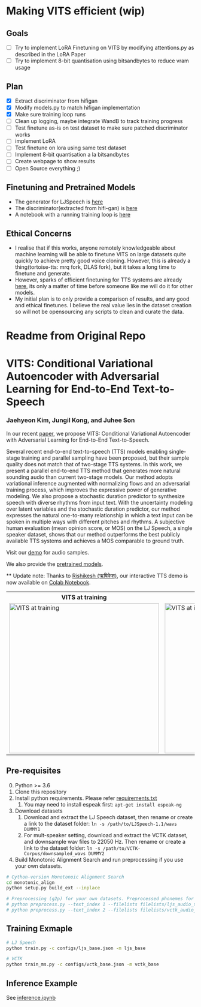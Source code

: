 # Making VITS efficient (wip)

## Goals
 - [ ] Try to implement LoRA Finetuning on VITS by modifying attentions.py as described in the LoRA Paper
 - [ ] Try to implement 8-bit quantisation using bitsandbytes to reduce vram usage

## Plan
 - [x] Extract discriminator from hifigan
 - [x] Modify models.py to match hifigan implementation
 - [x] Make sure training loop runs
 - [ ] Clean up logging, maybe integrate WandB to track training progress
 - [ ] Test finetune as-is on test dataset to make sure patched discriminator works
 - [ ] implement LoRA
 - [ ] Test finetune on lora using same test dataset
 - [ ] Implement 8-bit quantisation a la bitsandbytes
 - [ ] Create webpage to show results
 - [ ] Open Source everything ;)

## Finetuning and Pretrained Models
 - The generator for LJSpeech is [here](https://drive.google.com/file/d/1T-u3OV49W6Lv3bDxh-EA63ALZKHqyy0t/view?usp=share_link)
 - The discriminator(extracted from hifi-gan) is [here](https://drive.google.com/file/d/118ffn807Eqlu891qbNRQP7O9E0-aMPxM/view?usp=share_link)
 - A notebook with a running training loop is [here](https://colab.research.google.com/drive/1rtbhcfxwRRHPkFJT_u7M_slo8_s_PYcK?usp=sharing)

## Ethical Concerns
 - I realise that if this works, anyone remotely knowledgeable about machine learning will be able to finetune VITS on large datasets quite quickly to achieve pretty good voice cloning. However, this is already a thing(tortoise-tts: mrq fork, DLAS fork), but it takes a long time to finetune and generate. 
 - However, sparks of efficient finetuning for TTS systems are already [here](https://paperswithcode.com/paper/evaluating-parameter-efficient-transfer), its only a matter of time before someone like me will do it for other models.
 - My initial plan is to only provide a comparison of results, and any good and ethical finetunes. I believe the real value lies in the dataset creation so will not be opensourcing any scripts to clean and curate the data.

# Readme from Original Repo

# VITS: Conditional Variational Autoencoder with Adversarial Learning for End-to-End Text-to-Speech

### Jaehyeon Kim, Jungil Kong, and Juhee Son

In our recent [paper](https://arxiv.org/abs/2106.06103), we propose VITS: Conditional Variational Autoencoder with Adversarial Learning for End-to-End Text-to-Speech.

Several recent end-to-end text-to-speech (TTS) models enabling single-stage training and parallel sampling have been proposed, but their sample quality does not match that of two-stage TTS systems. In this work, we present a parallel end-to-end TTS method that generates more natural sounding audio than current two-stage models. Our method adopts variational inference augmented with normalizing flows and an adversarial training process, which improves the expressive power of generative modeling. We also propose a stochastic duration predictor to synthesize speech with diverse rhythms from input text. With the uncertainty modeling over latent variables and the stochastic duration predictor, our method expresses the natural one-to-many relationship in which a text input can be spoken in multiple ways with different pitches and rhythms. A subjective human evaluation (mean opinion score, or MOS) on the LJ Speech, a single speaker dataset, shows that our method outperforms the best publicly available TTS systems and achieves a MOS comparable to ground truth.

Visit our [demo](https://jaywalnut310.github.io/vits-demo/index.html) for audio samples.

We also provide the [pretrained models](https://drive.google.com/drive/folders/1ksarh-cJf3F5eKJjLVWY0X1j1qsQqiS2?usp=sharing).

** Update note: Thanks to [Rishikesh (ऋषिकेश)](https://github.com/jaywalnut310/vits/issues/1), our interactive TTS demo is now available on [Colab Notebook](https://colab.research.google.com/drive/1CO61pZizDj7en71NQG_aqqKdGaA_SaBf?usp=sharing).

<table style="width:100%">
  <tr>
    <th>VITS at training</th>
    <th>VITS at inference</th>
  </tr>
  <tr>
    <td><img src="resources/fig_1a.png" alt="VITS at training" height="400"></td>
    <td><img src="resources/fig_1b.png" alt="VITS at inference" height="400"></td>
  </tr>
</table>


## Pre-requisites
0. Python >= 3.6
0. Clone this repository
0. Install python requirements. Please refer [requirements.txt](requirements.txt)
    1. You may need to install espeak first: `apt-get install espeak-ng`
0. Download datasets
    1. Download and extract the LJ Speech dataset, then rename or create a link to the dataset folder: `ln -s /path/to/LJSpeech-1.1/wavs DUMMY1`
    1. For mult-speaker setting, download and extract the VCTK dataset, and downsample wav files to 22050 Hz. Then rename or create a link to the dataset folder: `ln -s /path/to/VCTK-Corpus/downsampled_wavs DUMMY2`
0. Build Monotonic Alignment Search and run preprocessing if you use your own datasets.
```sh
# Cython-version Monotonoic Alignment Search
cd monotonic_align
python setup.py build_ext --inplace

# Preprocessing (g2p) for your own datasets. Preprocessed phonemes for LJ Speech and VCTK have been already provided.
# python preprocess.py --text_index 1 --filelists filelists/ljs_audio_text_train_filelist.txt filelists/ljs_audio_text_val_filelist.txt filelists/ljs_audio_text_test_filelist.txt 
# python preprocess.py --text_index 2 --filelists filelists/vctk_audio_sid_text_train_filelist.txt filelists/vctk_audio_sid_text_val_filelist.txt filelists/vctk_audio_sid_text_test_filelist.txt
```


## Training Exmaple
```sh
# LJ Speech
python train.py -c configs/ljs_base.json -m ljs_base

# VCTK
python train_ms.py -c configs/vctk_base.json -m vctk_base
```


## Inference Example
See [inference.ipynb](inference.ipynb)
